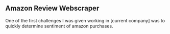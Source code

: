 ## Amazon Review Webscraper

One of the first challenges I was given working in [current company] was to quickly determine sentiment of amazon purchases.
